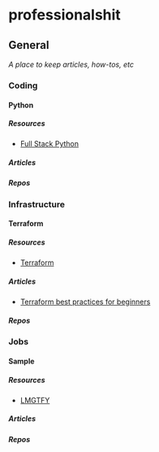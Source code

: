 # professionalshit

## General

_A place to keep articles, how-tos, etc_


### Coding

#### Python

##### Resources
* [Full Stack Python](https://www.fullstackpython.com/table-of-contents.html)

##### Articles

##### Repos


### Infrastructure

#### Terraform

##### Resources
* [Terraform](https://www.terraform.io)

##### Articles
* [Terraform best practices for beginners](https://upcloud.com/community/stories/terraform-best-practices-beginners/)

##### Repos

### Jobs

#### Sample

##### Resources
* [LMGTFY](https://www.lmgtfy.com)

##### Articles

##### Repos

